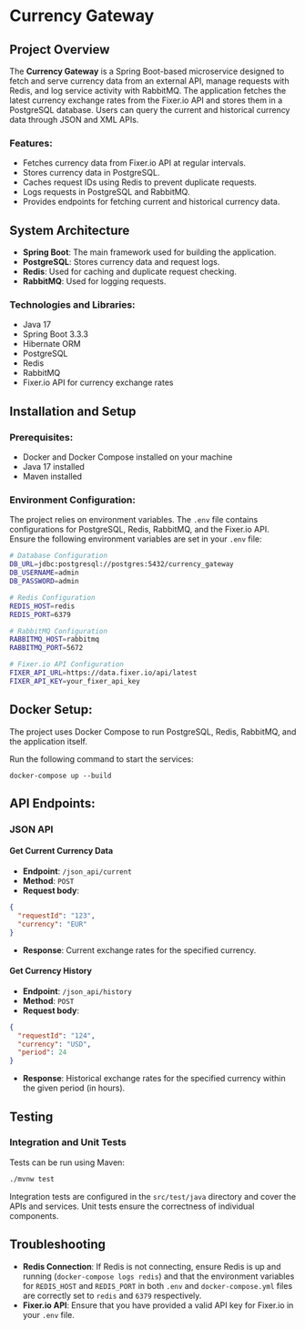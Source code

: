 # Currency Gateway

## Project Overview

The **Currency Gateway** is a Spring Boot-based microservice designed to fetch and serve currency data from an external API, manage requests with Redis, and log service activity with RabbitMQ. The application fetches the latest currency exchange rates from the Fixer.io API and stores them in a PostgreSQL database. Users can query the current and historical currency data through JSON and XML APIs.

### Features:
- Fetches currency data from Fixer.io API at regular intervals.
- Stores currency data in PostgreSQL.
- Caches request IDs using Redis to prevent duplicate requests.
- Logs requests in PostgreSQL and RabbitMQ.
- Provides endpoints for fetching current and historical currency data.

## System Architecture

- **Spring Boot**: The main framework used for building the application.
- **PostgreSQL**: Stores currency data and request logs.
- **Redis**: Used for caching and duplicate request checking.
- **RabbitMQ**: Used for logging requests.

### Technologies and Libraries:
- Java 17
- Spring Boot 3.3.3
- Hibernate ORM
- PostgreSQL
- Redis
- RabbitMQ
- Fixer.io API for currency exchange rates

## Installation and Setup

### Prerequisites:
- Docker and Docker Compose installed on your machine
- Java 17 installed
- Maven installed

### Environment Configuration:
The project relies on environment variables. The `.env` file contains configurations for PostgreSQL, Redis, RabbitMQ, and the Fixer.io API. Ensure the following environment variables are set in your `.env` file:

```bash
# Database Configuration
DB_URL=jdbc:postgresql://postgres:5432/currency_gateway
DB_USERNAME=admin
DB_PASSWORD=admin

# Redis Configuration
REDIS_HOST=redis
REDIS_PORT=6379

# RabbitMQ Configuration
RABBITMQ_HOST=rabbitmq
RABBITMQ_PORT=5672

# Fixer.io API Configuration
FIXER_API_URL=https://data.fixer.io/api/latest
FIXER_API_KEY=your_fixer_api_key
```
## Docker Setup:

The project uses Docker Compose to run PostgreSQL, Redis, RabbitMQ, and the application itself.

Run the following command to start the services:
```
docker-compose up --build
```

## API Endpoints:

### JSON API

#### Get Current Currency Data
- **Endpoint**: `/json_api/current`
- **Method**: `POST`
- **Request body**:

```json
{
  "requestId": "123",
  "currency": "EUR"
}
```

- **Response**: Current exchange rates for the specified currency.

#### Get Currency History
- **Endpoint**: `/json_api/history`
- **Method**: `POST`
- **Request body**:

```json
{
  "requestId": "124",
  "currency": "USD",
  "period": 24
}
```

- **Response**: Historical exchange rates for the specified currency within the given period (in hours).

## Testing

### Integration and Unit Tests

Tests can be run using Maven:

```bash
./mvnw test
```

Integration tests are configured in the `src/test/java` directory and cover the APIs and services. Unit tests ensure the correctness of individual components.

## Troubleshooting

- **Redis Connection**: If Redis is not connecting, ensure Redis is up and running (`docker-compose logs redis`) and that the environment variables for `REDIS_HOST` and `REDIS_PORT` in both `.env` and `docker-compose.yml` files are correctly set to `redis` and `6379` respectively.
- **Fixer.io API**: Ensure that you have provided a valid API key for Fixer.io in your `.env` file.
